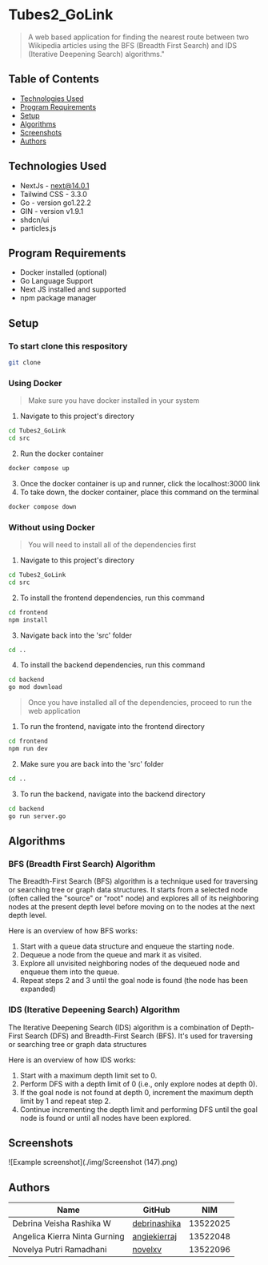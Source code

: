 # Tubes2_GoLink
> A web based application for finding the nearest route between two Wikipedia articles using the BFS (Breadth First Search) and IDS (Iterative Deepening Search) algorithms."

## Table of Contents

- [Technologies Used](#technologies-used)
- [Program Requirements](#program-requirements)
- [Setup](#setup)
- [Algorithms](#algorithms)
- [Screenshots](#screenshots)
- [Authors](#authors)


## Technologies Used

- NextJs - next@14.0.1
- Tailwind CSS - 3.3.0
- Go - version go1.22.2
- GIN - version v1.9.1
- shdcn/ui
- particles.js


## Program Requirements
- Docker installed (optional)
- Go Language Support
- Next JS installed and supported
- npm package manager

## Setup

### To start clone this respository 
```bash
git clone 
```

### Using Docker
> Make sure you have docker installed in your system
1. Navigate to this project's directory
```bash
cd Tubes2_GoLink
cd src
```
2. Run the docker container
```bash
docker compose up
```
3. Once the docker container is up and runner, click the localhost:3000 link
4. To take down, the docker container, place this command on the terminal
```bash
docker compose down
```

### Without using Docker
> You will need to install all of the dependencies first

1. Navigate to this project's directory
```bash
cd Tubes2_GoLink
cd src
```
2. To install the frontend dependencies, run this command
```bash
cd frontend
npm install
```
3. Navigate back into the 'src' folder
```bash
cd ..
```
4. To install the backend dependencies, run this command
```bash
cd backend
go mod download
```
> Once you have installed all of the dependencies, proceed to run the web application
1. To run the frontend, navigate into the frontend directory
```bash
cd frontend
npm run dev
```
2. Make sure you are back into the 'src' folder
```bash
cd ..
```
3. To run the backend, navigate into the backend directory
```bash
cd backend
go run server.go
```

## Algorithms

### BFS (Breadth First Search) Algorithm

The Breadth-First Search (BFS) algorithm is a technique used for traversing or searching tree or graph data structures. It starts from a selected node (often called the "source" or "root" node) and explores all of its neighboring nodes at the present depth level before moving on to the nodes at the next depth level.

Here is an overview of how BFS works:
1. Start with a queue data structure and enqueue the starting node.
2. Dequeue a node from the queue and mark it as visited.
3. Explore all unvisited neighboring nodes of the dequeued node and enqueue them into the queue.
4. Repeat steps 2 and 3 until the goal node is found (the node has been expanded)


### IDS (Iterative Depeening Search) Algorithm
The Iterative Deepening Search (IDS) algorithm is a combination of Depth-First Search (DFS) and Breadth-First Search (BFS). It's used for traversing or searching tree or graph data structures

Here is an overview of how IDS works:
1. Start with a maximum depth limit set to 0.
2. Perform DFS with a depth limit of 0 (i.e., only explore nodes at depth 0).
3. If the goal node is not found at depth 0, increment the maximum depth limit by 1 and repeat step 2.
4. Continue incrementing the depth limit and performing DFS until the goal node is found or until all nodes have been explored.


## Screenshots

![Example screenshot](./img/Screenshot (147).png)

## Authors

| Name                  | GitHub                                            | NIM                  |
| --------------------- | ------------------------------------------------- | --------------------- |
| Debrina Veisha Rashika W  | [debrinashika](https://github.com/debrinashika)             | 13522025 |
| Angelica Kierra Ninta Gurning  | [angiekierraj](https://github.com/angiekierra)           | 13522048 |
| Novelya Putri Ramadhani  | [novelxv](https://github.com/novelxv)           | 13522096 |
